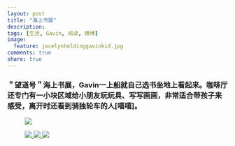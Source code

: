 ```yaml
---
layout: post
title: "海上书展"
description: 
tags: [生活, Gavin, 阅读, 微博]
image:
  feature: jocelynholdinggavinkid.jpg
comments: true
share: true
---
```


### ＂望道号＂海上书展，Gavin一上船就自己选书坐地上看起来。咖啡厅还专门有一小块区域给小朋友玩玩具、写写画画，非常适合带孩子来感受，离开时还看到骑独轮车的人[嘻嘻]。 ###

<figure>
  <a  href="{{ site.url }}/images/2014-03-15a.jpg">
  <img src="{{ site.url }}/images/2014-03-15a.jpg">
  </a>
</figure>

<figure class="third">
  <a  href="{{ site.url }}/images/2014-03-15b.jpg">
  <img src="{{ site.url }}/images/2014-03-15b.jpg">
  </a>
  <a  href="{{ site.url }}/images/2014-03-15c.jpg">
  <img src="{{ site.url }}/images/2014-03-15c.jpg">
  </a>
  <a  href="{{ site.url }}/images/2014-03-15d.jpg">
  <img src="{{ site.url }}/images/2014-03-15d.jpg">
  </a>
</figure>
